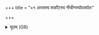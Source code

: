+++
title = "०१ अरसस्य शर्कोटस्य नीचीनस्योपसर्पतः"

+++
<details><summary>मूलम् (GR)</summary>

अरसस्य शर्कोटस्य  
नीचीनस्योपसर्पतः ।  
विषं हि सर्वम् आदिष्य्  
अथो एनम् अजीजभम् ॥
</details>